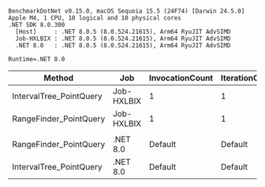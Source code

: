 ```

BenchmarkDotNet v0.15.0, macOS Sequoia 15.5 (24F74) [Darwin 24.5.0]
Apple M4, 1 CPU, 10 logical and 10 physical cores
.NET SDK 8.0.300
  [Host]     : .NET 8.0.5 (8.0.524.21615), Arm64 RyuJIT AdvSIMD
  Job-HXLBIX : .NET 8.0.5 (8.0.524.21615), Arm64 RyuJIT AdvSIMD
  .NET 8.0   : .NET 8.0.5 (8.0.524.21615), Arm64 RyuJIT AdvSIMD

Runtime=.NET 8.0  

```
| Method                  | Job        | InvocationCount | IterationCount | LaunchCount | UnrollFactor | WarmupCount | Mean         | Error    | StdDev   | Ratio |
|------------------------ |----------- |---------------- |--------------- |------------ |------------- |------------ |-------------:|---------:|---------:|------:|
| IntervalTree_PointQuery | Job-HXLBIX | 1               | 1              | 1           | 1            | 1           | 295,062.5 ns |       NA |  0.00 ns |  1.00 |
| RangeFinder_PointQuery  | Job-HXLBIX | 1               | 1              | 1           | 1            | 1           | 536,208.0 ns |       NA |  0.00 ns |  1.82 |
|                         |            |                 |                |             |              |             |              |          |          |       |
| RangeFinder_PointQuery  | .NET 8.0   | Default         | Default        | Default     | 16           | Default     |     891.4 ns | 13.58 ns | 12.70 ns |  0.11 |
| IntervalTree_PointQuery | .NET 8.0   | Default         | Default        | Default     | 16           | Default     |   7,986.8 ns | 85.00 ns | 79.51 ns |  1.00 |
